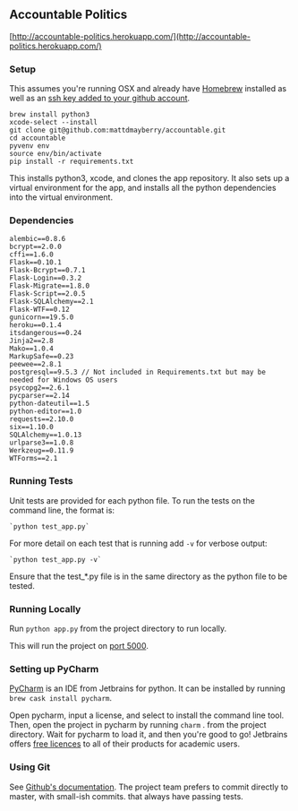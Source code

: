 ## Accountable Politics
[http://accountable-politics.herokuapp.com/](http://accountable-politics.herokuapp.com/)

### Setup

This assumes you're running OSX and already have [Homebrew](http://brew.sh/) installed as well as an [ssh key added to your github account](https://help.github.com/articles/generating-an-ssh-key/).

	brew install python3
	xcode-select --install
	git clone git@github.com:mattdmayberry/accountable.git
	cd accountable
	pyvenv env
	source env/bin/activate
	pip install -r requirements.txt

This installs python3, xcode, and clones the app repository. It also sets up a virtual environment for the app, and installs all the python dependencies into the virtual environment.	

### Dependencies
	alembic==0.8.6
    bcrypt==2.0.0
    cffi==1.6.0
    Flask==0.10.1
    Flask-Bcrypt==0.7.1
    Flask-Login==0.3.2
    Flask-Migrate==1.8.0
    Flask-Script==2.0.5
    Flask-SQLAlchemy==2.1
    Flask-WTF==0.12
    gunicorn==19.5.0
    heroku==0.1.4
    itsdangerous==0.24
    Jinja2==2.8
    Mako==1.0.4
    MarkupSafe==0.23
    peewee==2.8.1
    postgresql==9.5.3 // Not included in Requirements.txt but may be needed for Windows OS users
    psycopg2==2.6.1
    pycparser==2.14
    python-dateutil==1.5
    python-editor==1.0
    requests==2.10.0
    six==1.10.0
    SQLAlchemy==1.0.13
    urlparse3==1.0.8
    Werkzeug==0.11.9
    WTForms==2.1


### Running Tests
Unit tests are provided for each python file. To run the tests on the command line, the format is: 

	`python test_app.py`
	
For more detail on each test that is running add `-v` for verbose output: 

	`python test_app.py -v`
	
Ensure that the test_*.py file is in the same directory as the python file to be tested.

### Running Locally

Run `python app.py` from the project directory to run locally.

This will run the project on [port 5000](http://localhost:5000/).

### Setting up PyCharm

[PyCharm](https://www.jetbrains.com/pycharm/) is an IDE from Jetbrains for python. It can be installed by running `brew cask install pycharm`.

Open pycharm, input a license, and select to install the command line tool. Then, open the project in pycharm by running `charm` . from the project directory. Wait for pycharm to load it, and then you're good to go! Jetbrains offers [free licences](https://www.jetbrains.com/student/) to all of their products for academic users.


### Using Git

See [Github's documentation](https://help.github.com/). The project team prefers to commit directly to master, with small-ish commits. that always have passing tests. 
